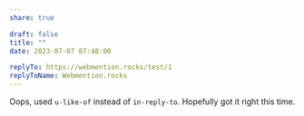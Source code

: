 ```yaml
---
share: true

draft: false
title: ""
date: 2023-07-07 07:48:00

replyTo: https://webmention.rocks/test/1
replyToName: Webmention.rocks
---
```


Oops, used `u-like-of` instead of `in-reply-to`. Hopefully got it right this time.
